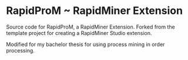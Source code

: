 RapidProM ~ RapidMiner Extension
=============================

Source code for RapidProM, a RapidMiner Extension.
Forked from the template project for creating a RapidMiner Studio extension. 

Modified for my bachelor thesis for using process mining in order processing.
